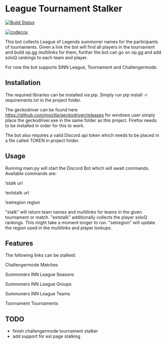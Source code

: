 # League Tournament Stalker

[![Build Status](https://travis-ci.com/Twalord/League_Tournament_Stalker.svg?branch=master)](https://travis-ci.com/Twalord/League_Tournament_Stalker)

[![codecov](https://codecov.io/gh/Twalord/League_Tournament_Stalker/branch/master/graph/badge.svg)](https://codecov.io/gh/Twalord/League_Tournament_Stalker)

This bot collects League of Legends summoner names for the participants of tournaments.
Given a link the bot will find all players in the tournament and build op.gg multilinks for them,
further the bot can go on op.gg and add soloQ rankings to each team and player.

For now the bot supports SINN League, Toornament and Challengermode.

## Installation

The required libraries can be installed via pip.
Simply run pip install -r requirements.txt in the project folder.

The geckodriver can be found here https://github.com/mozilla/geckodriver/releases
for windows user simply place the geckodriver.exe in the same folder as this project.
Firefox needs to be installed in order for this to work.

The bot also requires a valid Discord api token which needs to be placed in a file called TOKEN in project folder.

## Usage

Running main.py will start the Discord Bot which will await commands.
Available commands are:

!stalk url

!extstalk url

!setregion region

"stalk" will return team names and multilinks for teams in the given tournament or match.
"extstalk" additionally collects the player soloQ rankings. This might take a moment longer to run.
"setregion" will update the region used in the multilinks and player lookups.

## Features

The following links can be stalked:

Challengermode Matches

Summoners INN League Seasons

Summoners INN League Groups

Summoners INN League Teams

Toornament Tournaments

## TODO

- finish challengermode tournament stalker
- add support for esl page stalking
